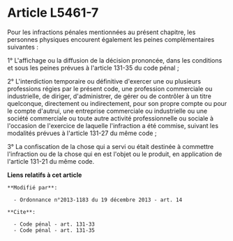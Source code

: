 # Article L5461-7

Pour les infractions pénales mentionnées au présent chapitre, les personnes physiques encourent également les peines
complémentaires suivantes : 

1° L'affichage ou la diffusion de la décision prononcée, dans les conditions et sous les peines prévues à l'article 131-35 du
code pénal ; 

2° L'interdiction temporaire ou définitive d'exercer une ou plusieurs professions régies par le présent code, une profession
commerciale ou industrielle, de diriger, d'administrer, de gérer ou de contrôler à un titre quelconque, directement ou
indirectement, pour son propre compte ou pour le compte d'autrui, une entreprise commerciale ou industrielle ou une société
commerciale ou toute autre activité professionnelle ou sociale à l'occasion de l'exercice de laquelle l'infraction a été
commise, suivant les modalités prévues à l'article 131-27 du même code ; 

3° La confiscation de la chose qui a servi ou était destinée à commettre l'infraction ou de la chose qui en est l'objet ou le
produit, en application de l'article 131-21 du même code.

**Liens relatifs à cet article**

	**Modifié par**:

	  - Ordonnance n°2013-1183 du 19 décembre 2013 - art. 14

	**Cite**:

	  - Code pénal - art. 131-33
	  - Code pénal - art. 131-35

